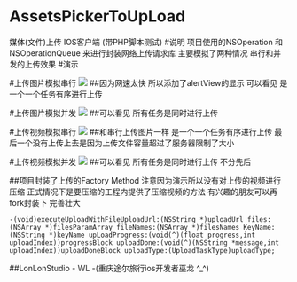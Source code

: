 # AssetsPickerToUpLoad
媒体(文件)上传 IOS客户端 (带PHP脚本测试)
#说明
项目使用的NSOperation 和 NSOperationQueue 来进行封装网络上传请求库
主要模拟了两种情况 串行和并发的上传效果
#演示

#上传图片模拟串行
 ![](https://github.com/HotWordland/AssetsPickerToUpLoad/blob/master/演示说明/orderTask.gif)
##因为网速太快 所以添加了alertView的显示 可以看见 是一个一个任务有序进行上传

#上传图片模拟并发
 ![](https://github.com/HotWordland/AssetsPickerToUpLoad/blob/master/演示说明/complicationTask.gif)
##可以看见 所有任务是同时进行上传


#上传视频模拟串行
 ![](https://github.com/HotWordland/AssetsPickerToUpLoad/blob/master/演示说明/orderVideoTask.gif)
##和串行上传图片一样 是一个一个任务有序进行上传 最后一个没有上传上去是因为上传文件容量超过了服务器限制了大小

#上传视频模拟并发
 ![](https://github.com/HotWordland/AssetsPickerToUpLoad/blob/master/演示说明/complicationVideoTask.gif)
##可以看见 所有任务是同时进行上传 不分先后

##项目封装了上传的Factory Method 注意因为演示所以没有对上传的视频进行压缩 正式情况下是要压缩的工程内提供了压缩视频的方法 有兴趣的朋友可以再fork封装下 完善壮大  
```
-(void)executeUploadWithFileUploadUrl:(NSString *)uploadUrl files:(NSArray *)filesParamArray fileNames:(NSArray *)filesNames KeyName:(NSString *)keyName upLoadProgress:(void(^)(float progress,int uploadIndex))progressBlock uploadDone:(void(^)(NSString *message,int uploadIndex))uploadDoneBlock uploadType:(UploadTaskType)uploadType;
```

##LonLonStudio - WL -(重庆途尔旅行ios开发者巫龙 ^_^)
